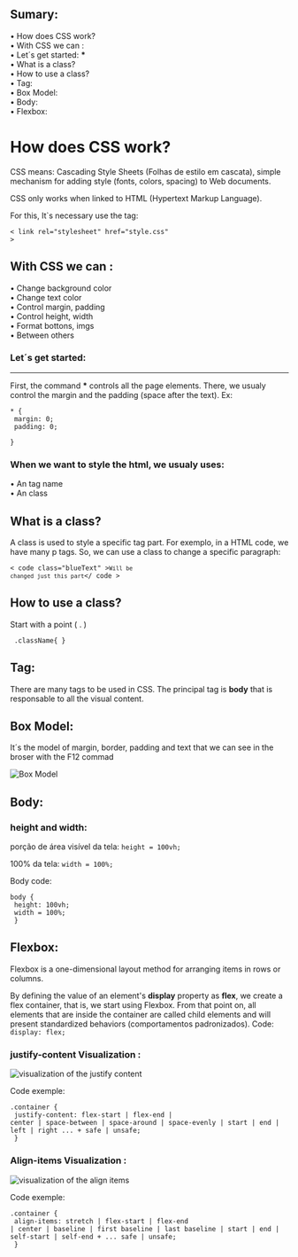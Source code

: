 <!DOCTYPE html>
<html lang="en">
<head>
    <meta charset="UTF-8">
    <link rel="stylesheet" href="style.css">
</head>
<body>

<h2>Sumary:</h2>

<p>• How does CSS work?<br>
   • With CSS we can :<br>
   • Let´s get started: <b>*</b><br>
   • What is a class?<br>
   • How to use a class?<br>
   • Tag:<br>
   • Box Model:<br>
   • Body:<br>
   • Flexbox:<br></p>

<div><h1>How does CSS work?</h1></div>

<p>CSS means: Cascading Style Sheets (Folhas de estilo em cascata), simple mechanism for adding style (fonts, colors, spacing) to Web documents.</p>

<p>CSS only works when linked to HTML (Hypertext Markup Language).</p>

<p>For this, It`s necessary use the tag: </p>

<code class="pinkText">< link rel="stylesheet" href="style.css" ></code>

<h2>With CSS we can :</h2>

<p>• Change background color <br>
   • Change text color <br>
   • Control margin, padding <br>
   • Control height, width <br>
   • Format bottons, imgs <br>
   • Between others</p>

<h3><b>Let´s get started:</b></h3><hr>

<p>First, the command <b>*</b> controls all the page elements. There, we usualy control the margin and the padding (space after the text). Ex: </p>

<code class="yellowText">* { <br>
    margin: 0; <br>
    padding: 0; <br>
}</code>

<h3>When we want to style the html, we usualy uses:</h3>

<p> • An tag name <br>
    • An class</p>

<h2>What is a class?</h2>

<p>A class is used to style a specific tag part. For exemplo, in a HTML code, we have many p tags. So, we can use a class to change a specific paragraph:</p>

<code>< code class="blueText" ><code class="blueText">Will be changed just this part</code></ code ></code>

<h2>How to use a class?</h2>

<p>Start with a point ( . )

<code> .className{ }</code>

<h2>Tag:</h2>

<p>There are many tags to be used in CSS. The principal tag is <b>body</b> that is responsable to all the visual content.<p>

<h2>Box Model:</h2>

<p>It´s the model of margin, border, padding and text that we can see in the broser with the F12 commad</p>

<img src="Box Model.PNG" alt="Box Model">


<h2>Body:</h2>

<h3>height and width:</h3> 

<p>porção de área visível da tela: <code>height = 100vh;</code></p> 

<p>100% da tela: <code>width = 100%;</code></p> 

<p>Body code:</p>

<code>body { <br>
  height: 100vh; <br>
  width = 100%; <br>
}</code>


<h2>Flexbox:</h2>

<p>Flexbox is a one-dimensional layout method for arranging items in rows or columns.<p>

<p>By defining the value of an element's <b>display</b> property as <b>flex</b>, we create a flex container, that is, we start using Flexbox. From that point on, all elements that are inside the container are called child elements and will present standardized behaviors (comportamentos padronizados). Code: <code>display: flex;</code></p>

<h3><b>justify-content Visualization :</b></h3>

<img src="justify-content.svg" alt="visualization of the justify content">

<p>Code exemple:</p>

<code>.container { <br>
  justify-content: flex-start | flex-end | center | space-between | space-around | space-evenly | start | end | left | right ... + safe | unsafe; <br>
}</code>

<h3><b>Align-items Visualization :</b></h3>

<img src="align-items.svg" alt="visualization of the align items">

<p>Code exemple:</p>

<code>.container { <br>
  align-items: stretch | flex-start | flex-end | center | baseline | first baseline | last baseline | start | end | self-start | self-end + ... safe | unsafe; <br>
}</code>

</body>
</html>